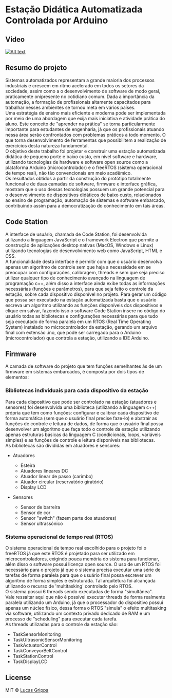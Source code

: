 # Estação Didática Automatizada Controlada por Arduino

## Video

[![Alt text](https://img.youtube.com/vi/upOcH8F2Osk/0.jpg)](https://www.youtube.com/watch?v=upOcH8F2Osk)

## Resumo do projeto

Sistemas automatizados representam a grande maioria dos processos industriais e crescem em ritmo acelerado em todos os setores da sociedade, assim como a o desenvolvimento de software de modo geral, praticamente onipresente no cotidiano comum. Dada a importância da automação, a formação de profissionais altamente capacitados para trabalhar nesses ambientes se tornou meta em vários países.<br/>
Uma estratégia de ensino mais eficiente e moderna pode ser implementada por meio de uma abordagem que exija mais iniciativa e atividade prática do aluno. Este conceito de "aprender na prática" se torna particularmente importante para estudantes de engenharia, já que os profissionais atuando nessa área serão confrontados com problemas práticos a todo momento. O que torna desenvolvimento de ferramentas que possibilitem a realização de exercícios desta natureza fundamental.<br/>
O objetivo deste trabalho foi projetar e construir uma estação automatizada didática de pequeno porte e baixo custo, em nível software e hardware, utilizando tecnologias de hardware e software open source como a plataforma Arduino (microcontrolador) e o freeRTOS (sistema operacional de tempo real), não tão convencionais em meio acadêmico.<br/>
Os resultados obtidos a partir da construção do protótipo totalmente funcional e de duas camadas de software, firmware e interface gráfica, mostram que o uso dessas tecnologias possuem um grande potencial para o desenvolvimento de dispositivos didáticos de baixo custo, relacionados ao ensino de programação, automação de sistemas e software embarcado, contribuindo assim para a democratização do conhecimento em tais áreas.<br/> 

## Code Station

A interface de usuário, chamada de Code Station, foi desenvolvida utilizando a linguagem JavaScript e o framework Electron que permite a construção de aplicações desktop nativas (MacOS, Windows e Linux) utilizando tecnologias de desenvolvimento web como JavaScript, HTML e CSS.<br/> 
A funcionalidade desta interface é permitir com que o usuário desenvolva apenas um algoritmo de controle sem que haja a necessidade em se preocupar com configurações, calibragem, threads e sem que seja preciso utilizar qualquer tipo de conhecimento avançado na linguagem de programação c++, além disso a interface ainda exibe todas as informações necessárias (funções e parâmetros), para que seja feito o controle da estação, sobre cada dispositivo disponível no projeto. 
Para gerar um código que possa ser executado na estação automatizada basta que o usuário escreva um algoritmo utilizando as funções disponíveis dos dispositivos e clique em salvar, fazendo isso o software Code Station insere no código do usuário todas as bibliotecas e configurações necessárias para que tudo seja executado de forma paralela em um RTOS (Real Time Operating System) instalado no microcontrolador da estação, gerando um arquivo final com extensão .ino, que pode ser carregado para o Arduino (microcontrolador) que controla a estação, utilizando a IDE Arduino. 

## Firmware

A camada de software do projeto que tem funções semelhantes às de um firmware em sistemas embarcados, é composta por dois tipos de elementos: 

### Bibliotecas individuais para cada dispositivo da estação 

Para cada dispositivo que pode ser controlado na estação (atuadores e sensores) foi desenvolvida uma biblioteca (utilizando a linguagem c++) própria que tem como funções: configurar e calibrar cada dispositivo de forma automática (sem que o usuário final precise faze-lo) e abstrair as funções de controle e leitura de dados, de forma que o usuário final possa desenvolver um algoritmo que faça todo o controle da estação utilizando apenas estruturas básicas da linguagem C (condicionais, loops, variáveis simples) e as funções de controle e leitura disponíveis nas bibliotecas.<br/>
As bibliotecas são divididas em atuadores e sensores:<br/> 

* Atuadores
    * Esteira
    * Atuadores lineares DC
    * Atuador linear de passo (carimbo)
    * Atuador circular (reservatório giratório)
    * Display LCD

* Sensores
    * Sensor de barreira
    * Sensor de cor
    * Sensor "switch" (fazem parte dos atuadores)
    * Sensor ultrassônico

### Sistema operacional de tempo real (RTOS) 

O sistema operacional de tempo real escolhido para o projeto foi o freeRTOS já que este RTOS é projetado para ser utilizado em microcontroladores, exigindo pouca memória do sistema para funcionar, além disso o software possui licença open source. 
O uso de um RTOS foi necessário para o projeto já que o sistema precisa executar uma série de tarefas de forma paralela para que o usuário final possa escrever um algoritmo de forma simples e estruturada. Tal arquitetura foi alcançada utilizando o recurso de 'multitasking' controlado pelo RTOS.<br/>
O sistema possui 6 threads sendo executadas de forma "simultânea".<br/> 
Vale ressaltar aqui que não é possível executar threads de forma realmente paralela utilizando um Arduino, já que o processador do dispositivo possui apenas um núcleo físico, dessa forma o RTOS "simula" o efeito multitasking via software, utilizando um contexto privado dedicado de RAM e um processo de "scheduling" para executar cada tarefa.<br/> 
As threads utilizadas para o controle da estação são:<br/>

* TaskSensorMonitoring 
* TaskUltrasonicSensorMonitoring
* TaskActuatorControl
* TaskConveyorBeltControl
* TaskStationControl
* TaskDisplayLCD


## License
MIT © [Lucas Grippa](https://github.com/lucas-grippa)
